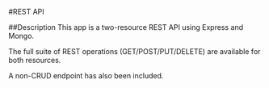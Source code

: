 #REST API

##Description
This app is a two-resource REST API using Express and Mongo.

The full suite of REST operations (GET/POST/PUT/DELETE) are available for both resources.

A non-CRUD endpoint has also been included. 
